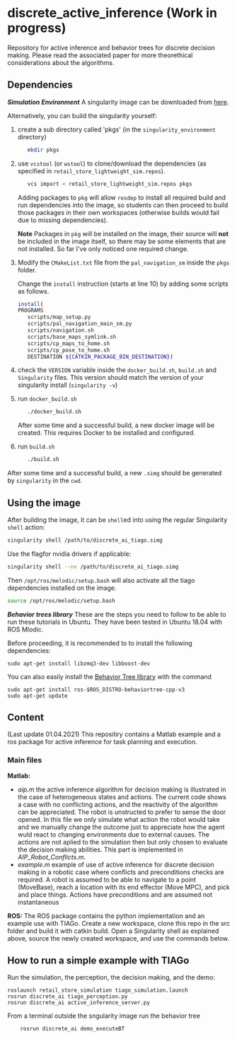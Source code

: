 # discrete_active_inference (Work in progress)

Repository for active inference and behavior trees for discrete decision making. Please read the associated paper for more theorethical considerations about the algorithms.

## Dependencies
***Simulation Environment***
A singularity image can be downloaded from [here](https://drive.google.com/drive/folders/1DYuRWgCiiHCG4ck_7Pf_Kw4Kn-ZpZ-Oy?usp=sharing).

Alternatively, you can build the singularity yourself:
1. create a sub directory called 'pkgs' (in the `singularity_environment` directory)

   ```bash
      mkdir pkgs
   ```

2. use `vcstool` (or `wstool`) to clone/download the dependencies (as specified in `retail_store_lightweight_sim.repos`).

   ```bash
      vcs import < retail_store_lightweight_sim.repos pkgs
   ```

   Adding packages to `pkg` will allow `rosdep` to install all required build and run dependencies into the image, so students can then proceed to build those packages in their own workspaces (otherwise builds would fail due to missing dependencies).

   **Note**  Packages in `pkg` will be installed on the image, their source will **not** be included in the image itself, so there may be some elements that are not installed. So far I've only noticed one required change.

3. Modify the `CMakeList.txt` file from the `pal_navigation_sm` inside the `pkgs` folder.

   Change the `install` instruction (starts at line 10) by adding some scripts as follows.

   ```bash
   install(
   PROGRAMS
      scripts/map_setup.py
      scripts/pal_navigation_main_sm.py
      scripts/navigation.sh
      scripts/base_maps_symlink.sh
      scripts/cp_maps_to_home.sh
      scripts/cp_pose_to_home.sh
      DESTINATION ${CATKIN_PACKAGE_BIN_DESTINATION})
   ```

4. check the `VERSION` variable inside the `docker_build.sh`, `build.sh` and `Singularity` files. This version should match the version of your singularity install (`singularity -v`)

5. run `docker_build.sh`

   ```bash
      ./docker_build.sh
   ```

   After some time and a successful build, a new docker image will be created. This requires Docker to be installed and configured.

6. run `build.sh`

   ```bash
      ./build.sh
   ```

After some time and a successful build, a new `.simg` should be generated by `singularity` in the `cwd`.

## Using the image

After building the image, it can be `shell`ed into using the regular Singularity `shell` action:

```bash
singularity shell /path/to/discrete_ai_tiago.simg
```

Use the flagfor nvidia drivers if applicable:

```bash
singularity shell --nv /path/to/discrete_ai_tiago.simg
```

Then `/opt/ros/melodic/setup.bash` will also activate all the tiago dependencies installed on the image.

```bash
source /opt/ros/melodic/setup.bash
```

***Behavior trees library***
These are the steps you need to follow to be able to run these tutorials in Ubuntu. They have been tested in Ubuntu 18.04 with ROS Mlodic. 

Before proceeding, it is recommended to to install the following dependencies:

    sudo apt-get install libzmq3-dev libboost-dev

You can also easily install the [Behavior Tree library](https://github.com/BehaviorTree/BehaviorTree.CPP) with the command

    sudo apt-get install ros-$ROS_DISTRO-behaviortree-cpp-v3
    sudo apt-get update   

## Content
(Last update 01.04.2021)
This repositiry contains a Matlab example and a ros package for active inference for task planning and execution. 

### Main files 
**Matlab:**
- *aip.m* the active inference algorithm for decision making is illustrated in the case of heterogeneous states and actions. The current code shows a case with no conflicting actions, and the reactivity of the algorithm can be appreciated. The robot is unstructed to prefer to sense the door opened. In this file we only simulate what action the robot would take and we manually change the outcome just to appreciate how the agent wuld react to changing environments due to external causes. The actions are not aplied to the simulation then but only chosen to evaluate the decision making abilities. This part is implemented in *AIP_Robot_Conflicts.m*.
- *example.m* example of use of active inference for discrete decision making in a robotic case where conflicts and preconditions checks are required. A robot is assumed to be able to navigate to a point (MoveBase), reach a location with its end effector (Move MPC), and pick and place things. Actions have preconditions and are assumed not instantaneous

**ROS:**
The ROS package contains the python implementation and an example use with TIAGo. Create a new workspace, clone this repo in the src folder and build it with catkin build. Open a Singularity shell as explained above, source the newly created workspace, and use the commands below.

## How to run a simple example with TIAGo

Run the simulation, the perception, the decision making, and the demo:

    roslaunch retail_store_simulation tiago_simulation.launch
    rosrun discrete_ai tiago_perception.py
    rosrun discrete_ai active_inference_server.py

From a terminal outside the sngularity image run the behavior tree

```bash
    rosrun discrete_ai demo_executeBT
```
